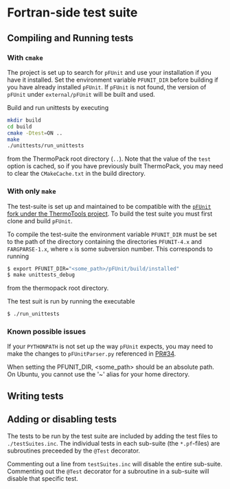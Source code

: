 # Fortran-side test suite

## Compiling and Running tests

### With `cmake`

The project is set up to search for `pFUnit` and use your installation if you have it installed. Set the environment variable `PFUNIT_DIR` before building if you have already installed `pFUnit`. If `pFUnit` is not found, the version of `pFUnit` under `external/pFUnit` will be built and used.

Build and run unittests by executing

```bash
mkdir build
cd build
cmake -Dtest=ON ..
make
./unittests/run_unittests
```

from the ThermoPack root directory (`..`). Note that the value of the `test` option is cached, so if you have previously built ThermoPack, you may need to clear the `CMakeCache.txt` in the build directory.

### With only `make`
The test-suite is set up and maintained to be compatible with the [`pFUnit` fork under the ThermoTools project](https://github.com/thermotools/pFUnit). To build the test suite you must first clone and build `pFUnit`.

To compile the test-suite the environment variable `PFUNIT_DIR` must be set to the path of the directory containing the directories `PFUNIT-4.x` and `FARGPARSE-1.x`, where `x` is some subversion number. This corresponds to running
```bash
$ export PFUNIT_DIR="<some_path>/pFUnit/build/installed"
$ make unittests_debug
```
from the thermopack root directory.

The test suit is run by running the executable
```bash
$ ./run_unittests
```

### Known possible issues
If your `PYTHONPATH` is not set up the way `pFUnit` expects, you may need to make the changes to `pFUnitParser.py` referenced in [PR#34](https://github.com/thermotools/thermopack/pull/34).

When setting the PFUNIT_DIR, <some_path> should be an absolute path. On Ubuntu, you cannot use the '~' alias for your home directory.

## Writing tests

## Adding or disabling tests

The tests to be run by the test suite are included by adding the test files to `./testSuites.inc`. The individual tests in each sub-suite (the `*.pf`-files) are subroutines preceeded by the `@Test` decorator. 

Commenting out a line from `testSuites.inc` will disable the entire sub-suite. Commenting out the `@Test` decorator for a subroutine in a sub-suite will disable that specific test.